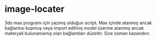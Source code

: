 # image-locater
3ds max programı için yazmış olduğun script. Max içinde atanmış ancak bağlantısı kopmuş veya import edilmiş model üzerine atanmış ancak materyali bulunamamış olan bağlantıları düzeltir. Size zaman kazandırır.
